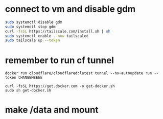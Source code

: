 # connect to vm and disable gdm
```bash
sudo systemctl disable gdm
sudo systemctl stop gdm
curl -fsSL https://tailscale.com/install.sh | sh
sudo systemctl enable --now tailscaled
sudo tailscale up --token
```
# remember to run cf tunnel
```
docker run cloudflare/cloudflared:latest tunnel --no-autoupdate run --token CHANGEMEEEE
```

```
curl -fsSL https://get.docker.com -o get-docker.sh
sudo sh get-docker.sh
```

# make /data and mount
